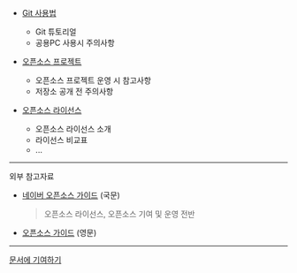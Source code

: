 * [Git 사용법](git.html)
  * Git 튜토리얼
  * 공용PC 사용시 주의사항

* [오픈소스 프로젝트](opensource-project.html)
  * 오픈소스 프로젝트 운영 시 참고사항
  * 저장소 공개 전 주의사항

* [오픈소스 라이선스](opensource-license.html)
  * 오픈소스 라이선스 소개
  * 라이선스 비교표
  * ...

- - -

외부 참고자료
 * [네이버 오픈소스 가이드](https://naver.github.io/OpenSourceGuide/book/index.html) (국문)
   > 오픈소스 라이선스, 오픈소스 기여 및 운영 전반
 * [오픈소스 가이드](https://opensource.guide/) (영문)

- - -
[문서에 기여하기](https://github.com/joojis/OSS-Guide)

